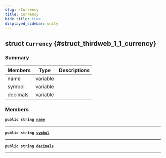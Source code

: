 ```yaml
---
slug: /Currency
title: Currency
hide_title: true
displayed_sidebar: unity
---
```


## struct `Currency` {#struct_thirdweb_1_1_currency}

### Summary

| Members  | Type     | Descriptions |
| -------- | -------- | ------------ |
| name     | variable |              |
| symbol   | variable |              |
| decimals | variable |              |

### Members

**`public string `[`name`](#struct_thirdweb_1_1_currency_1aac7e4f2b290296020f60b218fecbb15b)**

---

**`public string `[`symbol`](#struct_thirdweb_1_1_currency_1aa6de29107612b7456be28621a51da0ef)**

---

**`public string `[`decimals`](#struct_thirdweb_1_1_currency_1a9625fc4569b81e684b04047243099991)**

---
